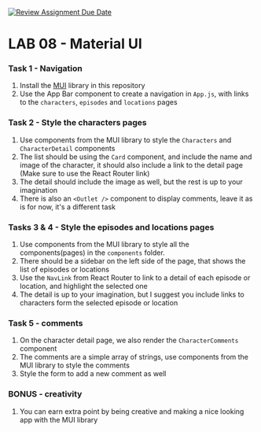 [![Review Assignment Due Date](https://classroom.github.com/assets/deadline-readme-button-22041afd0340ce965d47ae6ef1cefeee28c7c493a6346c4f15d667ab976d596c.svg)](https://classroom.github.com/a/wtlJV9zm)
# LAB 08 - Material UI

### Task 1 - Navigation

1. Install the [MUI](https://mui.com/) library in this repository
2. Use the App Bar component to create a navigation in `App.js`, with links to the `characters`, `episodes` and `locations` pages

### Task 2 - Style the characters pages

1. Use components from the MUI library to style the `Characters` and `CharacterDetail` components
2. The list should be using the `Card` component, and include the name and image of the character, it should also include a link to the detail page (Make sure to use the React Router link)
3. The detail should include the image as well, but the rest is up to your imagination
4. There is also an `<Outlet />` component to display comments, leave it as is for now, it's a different task

### Tasks 3 & 4 - Style the episodes and locations pages

1. Use components from the MUI library to style all the components(pages) in the `components` folder.
2. There should be a sidebar on the left side of the page, that shows the list of episodes or locations
3. Use the `NavLink` from React Router to link to a detail of each episode or location, and highlight the selected one
4. The detail is up to your imagination, but I suggest you include links to characters form the selected episode or location

### Task 5 - comments

1. On the character detail page, we also render the `CharacterComments` component
2. The comments are a simple array of strings, use components from the MUI library to style the comments
3. Style the form to add a new comment as well

### BONUS - creativity

1. You can earn extra point by being creative and making a nice looking app with the MUI library
